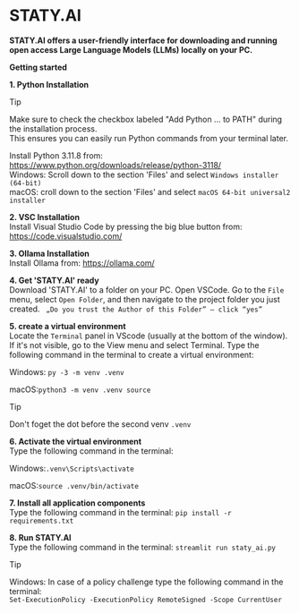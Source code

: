 # STATY.AI


**STATY.AI offers a user-friendly interface for downloading and running open access Large Language Models (LLMs) locally on your PC.**  

   

**Getting started**

   

**1. Python Installation**    
> [!TIP]
> Make sure to check the checkbox labeled "Add Python ... to PATH" during the installation process.  
  This ensures you can easily run Python commands from your terminal later.  
   
   Install Python 3.11.8 from: https://www.python.org/downloads/release/python-3118/  
   Windows: Scroll down to the section 'Files' and select `Windows installer (64-bit)`  
   macOS: croll down to the section 'Files' and select `macOS 64-bit universal2 installer`
   

**2. VSC Installation**   
       Install Visual Studio Code by pressing the big blue button from: https://code.visualstudio.com/

**3. Ollama Installation**  
   Install Ollama from: https://ollama.com/

**4. Get 'STATY.AI' ready**   
  Download 'STATY.AI' to a folder on your PC. Open VSCode. Go to the `File` menu, select `Open Folder`, and then navigate to the project folder you just created.
  ` „Do you trust the Author of this Folder” – click “yes”`

**5. create a virtual environment**   
   Locate the `Terminal` panel in VScode (usually at the bottom of the window). If it's not visible, go to the View menu and select Terminal. Type the following command in the terminal to create a virtual environment:

   Windows: `py -3 -m venv .venv`

   macOS:`python3 -m venv .venv source `
   > [!TIP]
   > Don't foget the dot before the second venv `.venv`

**6. Activate the virtual environment**   
  Type the following command in the terminal:

  Windows:`.venv\Scripts\activate`

  macOS:`source .venv/bin/activate` 

**7. Install all application components**   
   Type the following command in the terminal: `pip install -r requirements.txt`

**8. Run STATY.AI**   
   Type the following command in the terminal: `streamlit run staty_ai.py`

> [!TIP]
> Windows: In case of a policy challenge type the following command in the terminal:   
`Set-ExecutionPolicy -ExecutionPolicy RemoteSigned -Scope CurrentUser`








